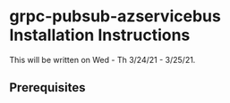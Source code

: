 # grpc-pubsub-azservicebus Installation Instructions
This will be written on Wed - Th 3/24/21 - 3/25/21.

## Prerequisites

